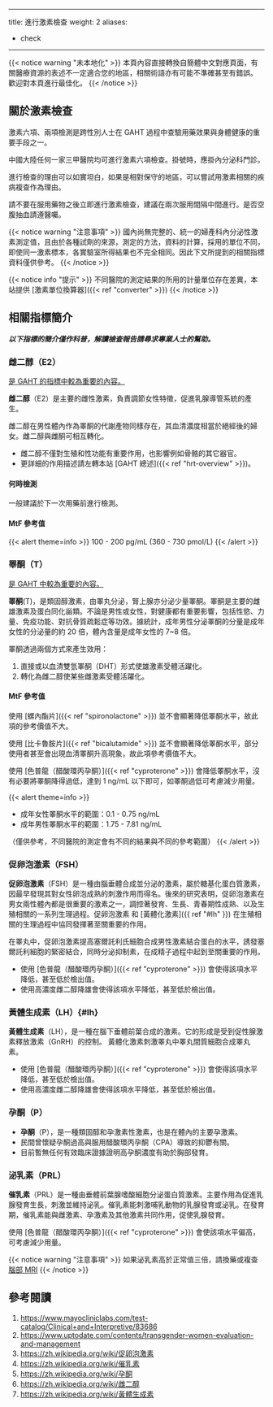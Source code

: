 
---
title: 進行激素檢查
weight: 2
aliases:
  - check
---

{{< notice warning "未本地化" >}}
本頁內容直接轉換自簡體中文對應頁面，有關醫療資源的表述不一定適合您的地區，相關術語亦有可能不準確甚至有錯誤。
歡迎對本頁進行最佳化。
{{< /notice >}}

## 關於激素檢查

激素六項、兩項檢測是跨性別人士在 GAHT 過程中查驗用藥效果與身體健康的重要手段之一。

中國大陸任何一家三甲醫院均可進行激素六項檢查。掛號時，應掛內分泌科門診。

進行檢查的理由可以如實坦白，如果是相對保守的地區，可以嘗試用激素相關的疾病複查作為理由。

請不要在服用藥物之後立即進行激素檢查，建議在兩次服用間隔中間進行。是否空腹抽血請遵醫囑。

{{< notice warning "注意事項" >}}
國內尚無完整的、統一的婦產科內分泌性激素測定值，且由於各種試劑的來源，測定的方法，資料的計算，採用的單位不同，即使同一激素標本，各實驗室所得結果也不完全相同。因此下文所提到的相關指標資料僅供參考。
{{< /notice >}}

{{< notice info "提示" >}}
不同醫院的測定結果的所用的計量單位存在差異，本站提供 [激素單位換算器]({{< ref "converter" >}})
{{< /notice >}}

## 相關指標簡介

**_以下指標的簡介僅作科普，解讀檢查報告請尋求專業人士的幫助。_**

### 雌二醇（E2）

<u>是 GAHT 的指標中較為重要的內容。</u>

**雌二醇**（E2）是主要的雌性激素，負責調節女性特徵，促進乳腺導管系統的產生。

雌二醇在男性體內作為睪酮的代謝產物同樣存在，其血清濃度相當於絕經後的婦女。雌二醇與雌酮可相互轉化。

- 雌二醇不僅對生殖和性功能有重要作用，也影響例如骨骼的其它器官。
- 更詳細的作用描述請左轉本站 [GAHT 總述]({{< ref "hrt-overview" >}})。

#### 何時檢測

一般建議於下一次用藥前進行檢測。

#### MtF 參考值

{{< alert theme=info >}}
100 - 200 pg/mL (360 - 730 pmol/L)
{{< /alert >}}

### **睪酮（T）**

<u>是 GAHT 中較為重要的內容。</u>

**睪酮**(T)，是類固醇激素，由睪丸分泌，腎上腺亦分泌少量睪酮。睪酮是主要的雌雄激素及蛋白同化甾類。不論是男性或女性，對健康都有重要影響，包括性慾、力量、免疫功能、對抗骨質疏鬆症等功效。據統計，成年男性分泌睪酮的分量是成年女性的分泌量的約 20 倍，體內含量是成年女性的 7~8 倍。

睪酮透過兩個方式來產生效用：

1. 直接或以血清雙氫睪酮（DHT）形式使雄激素受體活躍化。
1. 轉化為雌二醇使某些雌激素受體活躍化。

#### MtF 參考值

使用 [螺內酯片]({{< ref "spironolactone" >}}) 並不會顯著降低睪酮水平，故此項的參考價值不大。

使用 [比卡魯胺片]({{< ref "bicalutamide" >}}) 並不會顯著降低睪酮水平，部分使用者甚至會出現血清睪酮升高現象，故此項參考價值不大。

使用 [色普龍（醋酸環丙孕酮）]({{< ref "cyproterone" >}}) 會降低睪酮水平，沒有必要將睪酮降得過低，達到 1 ng/mL 以下即可，如睪酮過低可考慮減少用量。

{{< alert theme=info >}}

- 成年女性睪酮水平的範圍：0.1 - 0.75 ng/mL
- 成年男性睪酮水平的範圍：1.75 - 7.81 ng/mL

（僅供參考，不同醫院的測定會有不同的結果與不同的參考範圍）
{{< /alert >}}

### 促卵泡激素（FSH）

**促卵泡激素**（FSH）是一種由腦垂體合成並分泌的激素，屬於糖基化蛋白質激素，因最早發現其對女性卵泡成熟的刺激作用而得名。後來的研究表明，促卵泡激素在男女兩性體內都是很重要的激素之一，調控著發育、生長、青春期性成熟、以及生殖相關的一系列生理過程。促卵泡激素 和 [黃體化激素]({{ ref "#lh" }}) 在生殖相關的生理過程中協同發揮著至關重要的作用。

在睪丸中，促卵泡激素提高塞爾託利氏細胞合成男性激素結合蛋白的水平，誘發塞爾託利細胞的緊密結合，同時分泌抑制素，在成精子過程中起到至關重要的作用。

- 使用 [色普龍（醋酸環丙孕酮）]({{< ref "cyproterone" >}}) 會使得該項水平降低，甚至低於檢出值。
- 使用高濃度雌二醇降雄會使得該項水平降低，甚至低於檢出值。

### 黃體生成素（LH）{#lh}

**黃體生成素**（LH），是一種在腦下垂體前葉合成的激素。它的形成是受到促性腺激素釋放激素（GnRH）的控制。
黃體化激素刺激睪丸中睪丸間質細胞合成睪丸素。

- 使用 [色普龍（醋酸環丙孕酮）]({{< ref "cyproterone" >}}) 會使得該項水平降低，甚至低於檢出值。
- 使用高濃度雌二醇降雄會使得該項水平降低，甚至低於檢出值。

### 孕酮（P）

- **孕酮**（P），是一種類固醇和孕激素性激素，也是在體內的主要孕激素。
- 民間曾懷疑孕酮過高與服用醋酸環丙孕酮（CPA）導致的抑鬱有關。
- 目前暫無任何有效臨床證據證明高孕酮濃度有助於胸部發育。

### 泌乳素（PRL）

**催乳素**（PRL）是一種由垂體前葉腺嗜酸細胞分泌蛋白質激素。主要作用為促進乳腺發育生長，刺激並維持泌乳。催乳素能刺激哺乳動物的乳腺發育或泌乳。在發育期，催乳素能與雌激素、孕激素及其他激素共同作用，促使乳腺發育。

使用 [色普龍（醋酸環丙孕酮）]({{< ref "cyproterone" >}}) 會使該項水平偏高，可考慮減少用量。

{{< notice warning "注意事項" >}}
如果泌乳素高於正常值三倍，請換藥或複查 [腦部 MRI](https://zh.wikipedia.org/zh-cn/磁共振成像)
{{< /notice >}}

## 參考閱讀

1. <https://www.mayocliniclabs.com/test-catalog/Clinical+and+Interpretive/83686>
1. <https://www.uptodate.com/contents/transgender-women-evaluation-and-management>
1. <https://zh.wikipedia.org/wiki/促卵泡激素>
1. <https://zh.wikipedia.org/wiki/催乳素>
1. <https://zh.wikipedia.org/wiki/孕酮>
1. <https://zh.wikipedia.org/wiki/雌二醇>
1. <https://zh.wikipedia.org/wiki/黃體生成素>
